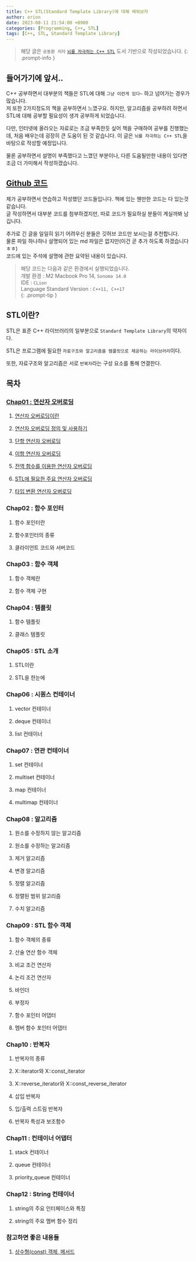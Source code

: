 ```yaml
---
title: C++ STL(Standard Template Library)에 대해 배워보자
author: orion
date: 2023-08-11 21:54:00 +0900
categories: [Programming, C++, STL]
tags: [C++, STL, Standard Template Library]
---
```


> 해당 글은 `공동환 저자`  [`뇌를 자극하는 C++ STL`](https://hanbit.co.kr/store/books/look.php?p_code=B5912645820 "한빛미디어 - 뇌를 자극하는 C++ STL") 도서 기반으로 작성되었습니다.
{: .prompt-info }

## 들어가기에 앞서..
C++ 공부하면서 대부분의 책들은 STL에 대해 `그냥 이런게 있다~` 하고 넘어가는 경우가 많습니다.  
저 또한 2가지정도의 책을 공부하면서 느꼈구요. 하지만, 알고리즘을 공부하려 하면서 STL에 대해 공부할 필요성이 생겨 공부하게 되었습니다.  

다만, 인터넷에 올라오는 자료로는 조금 부족한듯 싶어 책을 구매하여 공부를 진행했는데, 처음 배우는데 굉장히 큰 도움이 된 것 같습니다. 이 글은 `뇌를 자극하는 C++ STL`을 바탕으로 작성할 예정입니다.  

물론 공부하면서 설명이 부족했다고 느꼈던 부분이나, 다른 도움될만한 내용이 있다면 조금 더 가미해서 작성하겠습니다.


## [Github 코드](https://github.com/orion-gz/CPP-STL-Programming "C++ STL PROGAMMING")
제가 공부하면서 연습하고 작성했던 코드들입니다. 책에 있는 웬만한 코드는 다 있는것 같습니다.  
글 작성하면서 대부분 코드를 첨부하겠지만, 따로 코드가 필요하실 분들이 계실까봐 남깁니다.

추가로 긴 글을 일일히 읽기 어려우신 분들은 깃허브 코드만 보시는걸 추천합니다.  
물론 파일 하나하나 설명되어 있는 md 파일은 없지만(이건 곧 추가 하도록 하겠습니다 ㅎㅎ)  
코드에 있는 주석에 설명에 관한 요약된 내용이 있습니다.

> 해당 코드는 다음과 같은 환경에서 실행되었습니다.  
> 개발 환경 : M2 Macbook Pro 14, `Sonoma 14.0`   
> IDE : `CLion`  
> Language Standard Version : `C++11, C++17`  
{: .prompt-tip }


## STL이란?
STL은 표준 C++ 라이브러리의 일부분으로 `Standard Template Library`의 약자이다.  

STL은 프로그램에 필요한 `자료구조와 알고리즘을 템플릿으로 제공하는 라이브러리`이다.  

또한, 자료구조와 알고리즘은 서로 `반복자`라는 구성 요소를 통해 연결한다.

## 목차

### [Chap01 : 연산자 오버로딩](https://orion-gz.github.io/posts/STL-Chap01/ "Chap01 : 연산자 오버로딩")
1. [연산자 오버로딩이란](https://orion-gz.github.io/posts/STL-Chap01/#01-%EC%97%B0%EC%82%B0%EC%9E%90-%EC%98%A4%EB%B2%84%EB%A1%9C%EB%94%A9%EC%9D%B4%EB%9E%80 "연산자 오버로딩이란")
   
2. [연산자 오버로딩 정의 및 사용하기](https://orion-gz.github.io/posts/STL-Chap01/#02-%EC%97%B0%EC%82%B0%EC%9E%90-%EC%98%A4%EB%B2%84%EB%A1%9C%EB%94%A9-%EC%A0%95%EC%9D%98-%EB%B0%8F-%EC%82%AC%EC%9A%A9%ED%95%98%EA%B8%B0 "연산자 오버로딩 정의 및 사용하기")
   
3. [단항 연산자 오버로딩](https://orion-gz.github.io/posts/STL-Chap01/#03-%EB%8B%A8%ED%95%AD-%EC%97%B0%EC%82%B0%EC%9E%90-%EC%98%A4%EB%B2%84%EB%A1%9C%EB%94%A9 "단항 연산자 오버로딩")
   
4. [이항 연산자 오버로딩](https://orion-gz.github.io/posts/STL-Chap01/#04-%EC%9D%B4%ED%95%AD-%EC%97%B0%EC%82%B0%EC%9E%90-%EC%98%A4%EB%B2%84%EB%A1%9C%EB%94%A9 "이항 연산자 오버로딩")
   
5. [전역 함수를 이용한 연산자 오버로딩](https://orion-gz.github.io/posts/STL-Chap01/#05-%EC%A0%84%EC%97%AD-%ED%95%A8%EC%88%98%EB%A5%BC-%EC%9D%B4%EC%9A%A9%ED%95%9C-%EC%97%B0%EC%82%B0%EC%9E%90-%EC%98%A4%EB%B2%84%EB%A1%9C%EB%94%A9 "전역 함수를 이용한 연산자 오버로딩")
   
6. [STL에 필요한 주요 연산자 오버로딩](https://orion-gz.github.io/posts/STL-Chap01/#06-stl%EC%97%90-%ED%95%84%EC%9A%94%ED%95%9C-%EC%A3%BC%EC%9A%94-%EC%97%B0%EC%82%B0%EC%9E%90-%EC%98%A4%EB%B2%84%EB%A1%9C%EB%94%A9 "STL에 필요한 주요 연산자 오버로딩")
   
7. [타입 변환 연산자 오버로딩](https://orion-gz.github.io/posts/STL-Chap01/#07-%ED%83%80%EC%9E%85-%EB%B3%80%ED%99%98-%EC%97%B0%EC%82%B0%EC%9E%90-%EC%98%A4%EB%B2%84%EB%A1%9C%EB%94%A9 "타입 변환 연산자 오버로딩")

### Chap02 : 함수 포인터
1. 함수 포인터란 
   
2. 함수포인터의 종류
   
3. 클라이언트 코드와 서버코드

### Chap03 : 함수 객체
1. 함수 객체란
   
2. 함수 객체 구현

### Chap04 : 템플릿
1. 함수 템플릿

2. 클래스 템플릿

### Chap05 : STL 소개
1. STL이란
   
2. STL을 한눈에

### Chap06 : 시퀀스 컨테이너
1. vector 컨테이너

2. deque 컨테이너

3. list 컨테이너
   
### Chap07 : 연관 컨테이너
1. set 컨테이너

2. multiset 컨테이너

3. map 컨테이너

4. multimap 컨테이너

### Chap08 : 알고리즘
1. 원소를 수정하지 않는 알고리즘

2. 원소를 수정하는 알고리즘

3. 제거 알고리즘

4. 변경 알고리즘

5. 정렬 알고리즘

6. 정렬된 범위 알고리즘

7. 수치 알고리즘

### Chap09 : STL 함수 객체
1. 함수 객체의 종류

2. 산술 연산 함수 객체

3. 비교 조건 연산자

4. 논리 조건 연산자

5. 바인더

6. 부정자

7. 함수 포인터 어댑터

8. 멤버 함수 포인터 어댑터

### Chap10 : 반복자
1. 반복자의 종류

2. X::iterator와 X::const_iterator

3. X::reverse_iterator와 X::const_reverse_iterator

4. 삽입 반복자

5. 입/출력 스트림 반복자

6. 반복자 특성과 보조함수
   
### Chap11 : 컨테이너 어댑터
1. stack 컨테이너

2. queue 컨테이너

3. priority_queue 컨테이너

### Chap12 : String 컨테이너
1. string의 주요 인터페이스와 특징

2. string의 주요 멤버 함수 정리

### 참고하면 좋은 내용들
1. [상수형(const) 객체, 메서드](https://orion-gz.github.io/posts/STL-const "상수형 객체, 메서드")

